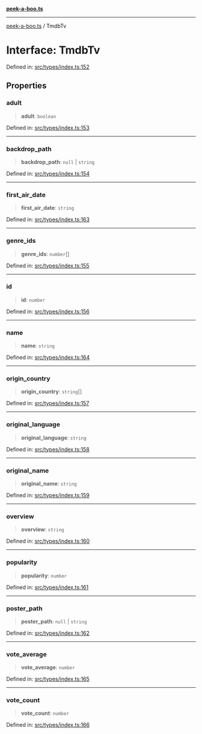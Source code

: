 [**peek-a-boo.ts**](../README.md)

***

[peek-a-boo.ts](../globals.md) / TmdbTv

# Interface: TmdbTv

Defined in: [src/types/index.ts:152](https://github.com/WinterSunset95/peek-a-boo.ts/blob/8815e721cff6128fa9f7e41ee6186f9acba0c30f/src/types/index.ts#L152)

## Properties

### adult

> **adult**: `boolean`

Defined in: [src/types/index.ts:153](https://github.com/WinterSunset95/peek-a-boo.ts/blob/8815e721cff6128fa9f7e41ee6186f9acba0c30f/src/types/index.ts#L153)

***

### backdrop\_path

> **backdrop\_path**: `null` \| `string`

Defined in: [src/types/index.ts:154](https://github.com/WinterSunset95/peek-a-boo.ts/blob/8815e721cff6128fa9f7e41ee6186f9acba0c30f/src/types/index.ts#L154)

***

### first\_air\_date

> **first\_air\_date**: `string`

Defined in: [src/types/index.ts:163](https://github.com/WinterSunset95/peek-a-boo.ts/blob/8815e721cff6128fa9f7e41ee6186f9acba0c30f/src/types/index.ts#L163)

***

### genre\_ids

> **genre\_ids**: `number`[]

Defined in: [src/types/index.ts:155](https://github.com/WinterSunset95/peek-a-boo.ts/blob/8815e721cff6128fa9f7e41ee6186f9acba0c30f/src/types/index.ts#L155)

***

### id

> **id**: `number`

Defined in: [src/types/index.ts:156](https://github.com/WinterSunset95/peek-a-boo.ts/blob/8815e721cff6128fa9f7e41ee6186f9acba0c30f/src/types/index.ts#L156)

***

### name

> **name**: `string`

Defined in: [src/types/index.ts:164](https://github.com/WinterSunset95/peek-a-boo.ts/blob/8815e721cff6128fa9f7e41ee6186f9acba0c30f/src/types/index.ts#L164)

***

### origin\_country

> **origin\_country**: `string`[]

Defined in: [src/types/index.ts:157](https://github.com/WinterSunset95/peek-a-boo.ts/blob/8815e721cff6128fa9f7e41ee6186f9acba0c30f/src/types/index.ts#L157)

***

### original\_language

> **original\_language**: `string`

Defined in: [src/types/index.ts:158](https://github.com/WinterSunset95/peek-a-boo.ts/blob/8815e721cff6128fa9f7e41ee6186f9acba0c30f/src/types/index.ts#L158)

***

### original\_name

> **original\_name**: `string`

Defined in: [src/types/index.ts:159](https://github.com/WinterSunset95/peek-a-boo.ts/blob/8815e721cff6128fa9f7e41ee6186f9acba0c30f/src/types/index.ts#L159)

***

### overview

> **overview**: `string`

Defined in: [src/types/index.ts:160](https://github.com/WinterSunset95/peek-a-boo.ts/blob/8815e721cff6128fa9f7e41ee6186f9acba0c30f/src/types/index.ts#L160)

***

### popularity

> **popularity**: `number`

Defined in: [src/types/index.ts:161](https://github.com/WinterSunset95/peek-a-boo.ts/blob/8815e721cff6128fa9f7e41ee6186f9acba0c30f/src/types/index.ts#L161)

***

### poster\_path

> **poster\_path**: `null` \| `string`

Defined in: [src/types/index.ts:162](https://github.com/WinterSunset95/peek-a-boo.ts/blob/8815e721cff6128fa9f7e41ee6186f9acba0c30f/src/types/index.ts#L162)

***

### vote\_average

> **vote\_average**: `number`

Defined in: [src/types/index.ts:165](https://github.com/WinterSunset95/peek-a-boo.ts/blob/8815e721cff6128fa9f7e41ee6186f9acba0c30f/src/types/index.ts#L165)

***

### vote\_count

> **vote\_count**: `number`

Defined in: [src/types/index.ts:166](https://github.com/WinterSunset95/peek-a-boo.ts/blob/8815e721cff6128fa9f7e41ee6186f9acba0c30f/src/types/index.ts#L166)
